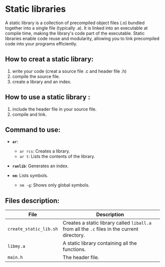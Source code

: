 # Static libraries
 A static library is a collection of precompiled object files (.o) bundled together into a single file (typically .a). It is linked into an executable at compile time, making the library's code part of the executable.
 Static libraries enable code reuse and modularity, allowing you to link precompiled code into your programs efficiently.

## How to creat a static library:
1. write your code (creat a source file .c and header file .h)
2. compile the source file.
3. create a library and an index.

## How to use a static library :
1. include the header file in your source file.
2. compile and link. 

## Command to use:
* **`ar`**:
  - `ar rcs`: Creates a library.
  - `ar t`: Lists the contents of the library.
  
* **`ranlib`**: Generates an index.

* **`nm`**: Lists symbols.
  - `nm -g`: Shows only global symbols.

## Files description:

| File                    | Description                                                               |
|-------------------------|---------------------------------------------------------------------------|
| `create_static_lib.sh`  | Creates a static library called `liball.a` from all the `.c` files in the current directory. |
| `libmy.a`               | A static library containing all the functions.                           |
| `main.h`                | The header file.                                                         |
